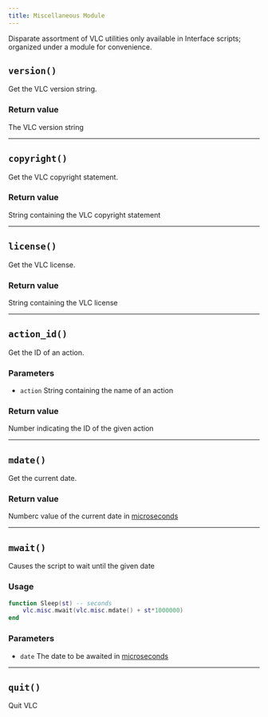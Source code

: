 ```yaml
---
title: Miscellaneous Module
---
```

Disparate assortment of VLC utilities only available in Interface scripts; organized under a module for convenience.


## `version()`
Get the VLC version string.

### Return value
The VLC version string

----
## `copyright()`
Get the VLC copyright statement.

### Return value
String containing the VLC copyright statement

----
## `license()`
Get the VLC license.

### Return value
String containing the VLC license

----
## `action_id()`
Get the ID of an action.

### Parameters
- `action` String containing the name of an action

### Return value
Number indicating the ID of the given action

----
## `mdate()`
Get the current date.

### Return value
Numberc value of the current date in [microseconds](https://en.wikipedia.org/wiki/Microsecond)

----
## `mwait()`
Causes the script to wait until the given date

### Usage
```lua
function Sleep(st) -- seconds
	vlc.misc.mwait(vlc.misc.mdate() + st*1000000)
end
```

### Parameters
- `date` The date to be awaited in [microseconds](https://en.wikipedia.org/wiki/Microsecond)

----
## `quit()`
Quit VLC

